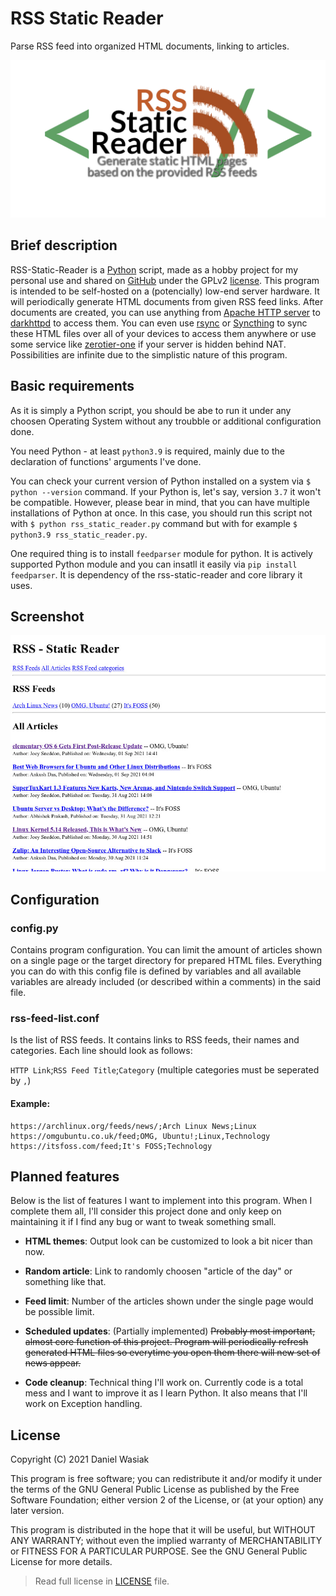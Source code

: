 # RSS Static Reader

Parse RSS feed into organized HTML documents, linking to articles.

![Github thumbnail image](github/thumbnail.png 'Parse RSS feed into organized HTML documents, linking to articles.')

## Brief description

RSS-Static-Reader is a [Python](https://python.org) script, made as a hobby project for my personal use and shared on [GitHub](https://github.com/flrque/rss-static-reader) under the GPLv2 [license](LICENSE). This program is intended to be self-hosted on a (potencially) low-end server hardware. It will periodically generate HTML documents from given RSS feed links. After documents are created, you can use anything from [Apache HTTP server](https://httpd.apache.org) to [darkhttpd](https://unix4lyfe.org/darkhttpd) to access them. You can even use [rsync](https://rsync.samba.org) or [Syncthing](https://syncthing.net/) to sync these HTML files over all of your devices to access them anywhere or use some service like [zerotier-one](https://zerotier.com/) if your server is hidden behind NAT.
Possibilities are infinite due to the simplistic nature of this program.

## Basic requirements

As it is simply a Python script, you should be abe to run it under any choosen Operating System without any troubble or additional configuration done.

You need Python - at least `python3.9` is required, mainly due to the declaration of functions' arguments I've done.

You can check your current version of Python installed on a system via `$ python --version` command.
If your Python is, let's say, version `3.7` it won't be compatible. However, please bear in mind, that you can have multiple installations of Python at once. In this case, you should run this script not with `$ python rss_static_reader.py` command but with for example `$ python3.9 rss_static_reader.py`.

One required thing is to install `feedparser` module for python. It is actively supported Python module and you can insatll it easily via `pip install feedparser`. It is dependency of the rss-static-reader and core library it uses.

## Screenshot

![Screenshot](github/screenshot-target-00.jpg 'Screenshot of the default theme.')

## Configuration

### config.py

Contains program configuration. You can limit the amount of articles shown on a single page or the target directory for prepared HTML files. Everything you can do with this config file is defined by variables and all available variables are already included (or described within a comments) in the said file.

### rss-feed-list.conf

Is the list of RSS feeds. It contains links to RSS feeds, their names and categories. Each line should look as follows:

`HTTP Link`;`RSS Feed Title`;`Category`
(multiple categories must be seperated by `,`)

#### Example:

```plain-text
https://archlinux.org/feeds/news/;Arch Linux News;Linux
https://omgubuntu.co.uk/feed;OMG, Ubuntu!;Linux,Technology
https://itsfoss.com/feed;It's FOSS;Technology
```

## Planned features

Below is the list of features I want to implement into this program. When I complete them all, I'll consider this project done and only keep on maintaining it if I find any bug or want to tweak something small.

- **HTML themes**:
Output look can be customized to look a bit nicer than now.

- **Random article**:
Link to randomly choosen "article of the day" or something like that.

- **Feed limit**:
Number of the articles shown under the single page would be possible limit.

- **Scheduled updates**:
(Partially implemented)
~~Probably most important, almost core function of this project. Program will periodically refresh generated HTML files so everytime you open them there will new set of news appear.~~

- **Code cleanup**: Technical thing I'll work on. Currently code is a total mess and I want to improve it as I learn Python. It also means that I'll work on Exception handling.

## License

Copyright (C) 2021  Daniel Wasiak

This program is free software; you can redistribute it and/or modify it under the terms of the GNU General Public License as published by the Free Software Foundation; either version 2 of the License, or (at your option) any later version.

This program is distributed in the hope that it will be useful, but WITHOUT ANY WARRANTY; without even the implied warranty of MERCHANTABILITY or FITNESS FOR A PARTICULAR PURPOSE.  See the GNU General Public License for more details.

>Read full license in [LICENSE](LICENSE) file.
